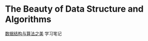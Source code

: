 # The Beauty of Data Structure and Algorithms

[数据结构与算法之美](https://time.geekbang.org/column/intro/100017301?tab=catalog) 学习笔记
